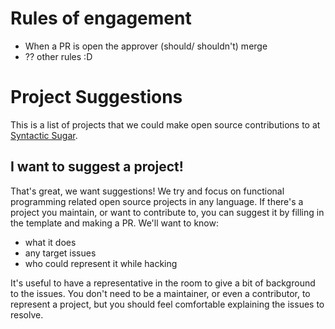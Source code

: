 # Rules of engagement

* When a PR is open the approver (should/ shouldn't) merge
* ?? other rules :D

# Project Suggestions
This is a list of projects that we could make open source contributions to at [Syntactic Sugar](https://twitter.com/syntaxSugarLdn).

## I want to suggest a project!
That's great, we want suggestions!  We try and focus on functional programming related open source projects in any language.  If there's a project you maintain, or want to contribute to, you can suggest it by filling in the template and making a PR.  We'll want to know:
 - what it does
 - any target issues
 - who could represent it while hacking
 
It's useful to have a representative in the room to give a bit of background to the issues.  You don't need to be a maintainer, or even a contributor, to represent a project, but you should feel comfortable explaining the issues to resolve.

